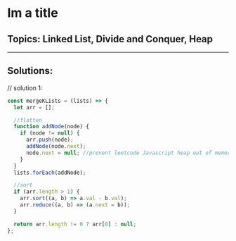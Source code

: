 # Im a title

## Topics: Linked List, Divide and Conquer, Heap

---

## Solutions:

// solution 1:

```javascript
const mergeKLists = (lists) => {
  let arr = [];

  //flatten
  function addNode(node) {
    if (node != null) {
      arr.push(node);
      addNode(node.next);
      node.next = null; //prevent leetcode Javascript heap out of memory
    }
  }
  lists.forEach(addNode);

  //sort
  if (arr.length > 1) {
    arr.sort((a, b) => a.val - b.val);
    arr.reduce((a, b) => (a.next = b));
  }

  return arr.length != 0 ? arr[0] : null;
};
```
